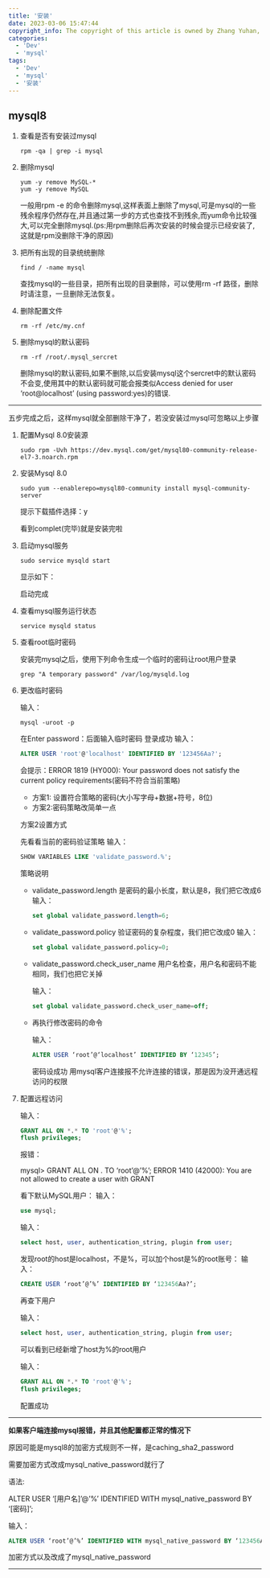 ```yaml
---
title: '安装'
date: 2023-03-06 15:47:44
copyright_info: The copyright of this article is owned by Zhang Yuhan, and it follows the CC BY-NC-SA 4.0 agreement. For reprinting, please attach the original source link and this statement
categories: 
  - 'Dev'
  - 'mysql'
tags: 
  - 'Dev'
  - 'mysql'
  - '安装'
---
```

## mysql8

1. 查看是否有安装过mysql

   ```shell
   rpm -qa | grep -i mysql
   ```

2. 删除mysql

   ```shell
   yum -y remove MySQL-*
   yum -y remove MySQL
   ```

   一般用rpm -e 的命令删除mysql,这样表面上删除了mysql,可是mysql的一些残余程序仍然存在,并且通过第一步的方式也查找不到残余,而yum命令比较强大,可以完全删除mysql.(ps:用rpm删除后再次安装的时候会提示已经安装了,这就是rpm没删除干净的原因)

3. 把所有出现的目录统统删除

   ```shell
   find / -name mysql
   ```

   查找mysql的一些目录，把所有出现的目录删除，可以使用rm -rf 路径，删除时请注意，一旦删除无法恢复。

4. 删除配置文件

   ```shell
   rm -rf /etc/my.cnf
   ```

5. 删除mysql的默认密码

   ```shell
   rm -rf /root/.mysql_sercret
   ```

   删除mysql的默认密码,如果不删除,以后安装mysql这个sercret中的默认密码不会变,使用其中的默认密码就可能会报类似Access denied for user ‘root@localhost’ (using password:yes)的错误.

---

五步完成之后，这样mysql就全部删除干净了，若没安装过mysql可忽略以上步骤

1. 配置Mysql 8.0安装源

   ```shell
   sudo rpm -Uvh https://dev.mysql.com/get/mysql80-community-release-el7-3.noarch.rpm
   ```

2. 安装Mysql 8.0

   ```shell
   sudo yum --enablerepo=mysql80-community install mysql-community-server
   ```

   提示下载插件选择：y

   看到complet(完毕)就是安装完啦

3. 启动mysql服务

   ```shell
   sudo service mysqld start
   ```

   显示如下：

   启动完成

4. 查看mysql服务运行状态

   ```shell
   service mysqld status
   ```

5. 查看root临时密码

   安装完mysql之后，使用下列命令生成一个临时的密码让root用户登录

   ```shell
   grep "A temporary password" /var/log/mysqld.log
   ```

6. 更改临时密码

   输入：

   ```shell
   mysql -uroot -p
   ```

   在Enter password：后面输入临时密码
   登录成功
   输入：

   ```sql
   ALTER USER 'root'@'localhost' IDENTIFIED BY '123456Aa?';
   ```

   会提示：ERROR 1819 (HY000): Your password does not satisfy the current policy requirements(密码不符合当前策略)

   - 方案1: 设置符合策略的密码(大小写字母+数据+符号，8位)
   - 方案2:密码策略改简单一点

   方案2设置方式

   先看看当前的密码验证策略
   输入：

   ```sql
   SHOW VARIABLES LIKE 'validate_password.%';
   ```

   策略说明

   - validate_password.length 是密码的最小长度，默认是8，我们把它改成6
     输入：

     ```sql
     set global validate_password.length=6;
     ```

   - validate_password.policy 验证密码的复杂程度，我们把它改成0
     输入：

     ```sql
     set global validate_password.policy=0;
     ```

   - validate_password.check_user_name 用户名检查，用户名和密码不能相同，我们也把它关掉

     输入：

     ```sql
     set global validate_password.check_user_name=off;
     ```

   - 再执行修改密码的命令

     输入：

     ```sql
     ALTER USER ‘root’@‘localhost’ IDENTIFIED BY ‘12345’;
     ```

     密码设成功
     用mysql客户连接报不允许连接的错误，那是因为没开通远程访问的权限

7. 配置远程访问

   输入：

   ```sql
   GRANT ALL ON *.* TO 'root'@'%';
   flush privileges;
   ```

   报错：

   mysql> GRANT ALL ON . TO ‘root’@’%’;
   ERROR 1410 (42000): You are not allowed to create a user with GRANT

   看下默认MySQL用户：
   输入：

   ```sql
   use mysql;
   ```

   输入：

   ```sql
   select host, user, authentication_string, plugin from user;
   ```

   发现root的host是localhost，不是%，可以加个host是%的root账号：
   输入：

   ```sql
   CREATE USER ‘root’@’%’ IDENTIFIED BY ‘123456Aa?’;
   ```

   再查下用户

   输入：

   ```sql
   select host, user, authentication_string, plugin from user;
   ```

   可以看到已经新增了host为%的root用户

   输入：

   ```sql
   GRANT ALL ON *.* TO 'root'@'%';
   flush privileges;
   ```

   配置成功

---

**如果客户端连接mysql报错，并且其他配置都正常的情况下**

原因可能是mysql8的加密方式规则不一样，是caching_sha2_password

需要加密方式改成mysql_native_password就行了

语法:

ALTER USER ‘[用户名]’@’%’ IDENTIFIED WITH mysql_native_password BY ‘[密码]’;

输入：

```sql
ALTER USER ‘root’@’%’ IDENTIFIED WITH mysql_native_password BY ‘123456Aa?’;
```

加密方式以及改成了mysql_native_password
***

